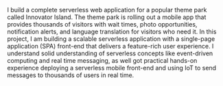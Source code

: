 I  build a complete serverless web application for a popular theme park called Innovator Island. The theme park is rolling out a mobile app that provides thousands of visitors with wait times, photo opportunities, notification alerts, and language translation for visitors who need it. In this project, I am  building a scalable serverless application with a single-page application (SPA) front-end that delivers a feature-rich user experience. I understand solid understanding of serverless concepts like event-driven computing and real time messaging, as well got practical hands-on experience deploying a serverless mobile front-end and using IoT to send messages to thousands of users in real time.
